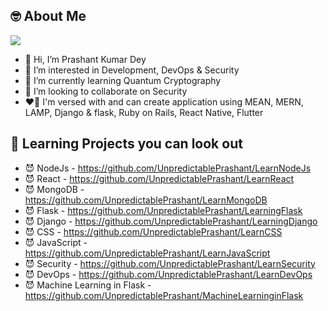 ## :nerd_face: About Me
![](https://komarev.com/ghpvc/?username=UnpredictablePrashant&color=blueviolet)


- 👋 Hi, I’m Prashant Kumar Dey
- 👀 I’m interested in Development, DevOps & Security
- 🌱 I’m currently learning Quantum Cryptography
- 💞️ I’m looking to collaborate on Security
- :heart_on_fire: I'm versed with and can create application using MEAN, MERN, LAMP, Django & flask, Ruby on Rails, React Native, Flutter


## :robot: Learning Projects you can look out
- :smiling_imp: NodeJs - https://github.com/UnpredictablePrashant/LearnNodeJs
- :smiling_imp: React - https://github.com/UnpredictablePrashant/LearnReact
- :smiling_imp: MongoDB - https://github.com/UnpredictablePrashant/LearnMongoDB
- :smiling_imp: Flask - https://github.com/UnpredictablePrashant/LearningFlask
- :smiling_imp: Django - https://github.com/UnpredictablePrashant/LearningDjango
- :smiling_imp: CSS - https://github.com/UnpredictablePrashant/LearnCSS
- :smiling_imp: JavaScript - https://github.com/UnpredictablePrashant/LearnJavaScript
- :smiling_imp: Security - https://github.com/UnpredictablePrashant/LearnSecurity
- :smiling_imp: DevOps - https://github.com/UnpredictablePrashant/LearnDevOps
- :smiling_imp: Machine Learning in Flask - https://github.com/UnpredictablePrashant/MachineLearninginFlask

<!---
UnpredictablePrashant/UnpredictablePrashant is a ✨ special ✨ repository because its `README.md` (this file) appears on your GitHub profile.
You can click the Preview link to take a look at your changes.
--->
